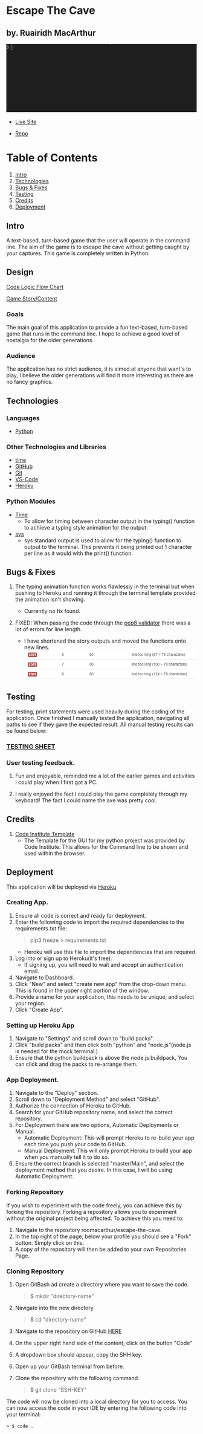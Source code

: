 # Escape The Cave
## by. Ruairidh MacArthur

![Escape the Cave live example](assets/images/example1.gif)

- [Live Site](https://escape-the-cave.herokuapp.com/)

- [Repo](https://github.com/roomacarthur/escape-the-cave)

# Table of Contents
1. [Intro](#intro)
2. [Technologies](#technologies)
3. [Bugs & Fixes](#bugs--fixes)
4. [Testing](#testing) 
5. [Credits](#credits)
6. [Deployment](#deployment)



## Intro

A text-based, turn-based game that the user will operate in the command line. The aim of the game is to escape the cave without getting caught by your captures. This game is completely written in Python.

## Design

[Code Logic Flow Chart](assets/flowchart.pdf)

[Game Story/Content](https://docs.google.com/document/d/1gkMlBvm8pnAvG1E_excuL2s7OM48bxCQQx1XOgrXz50/edit?usp=sharing)

### Goals

The main goal of this application to provide a fun text-based, turn-based game that runs in the command line. I hope to achieve a good level of nostalgia for the older generations. 

### Audience

The application has no strict audience, it is aimed at anyone that want's to play, I believe the older generations will find it more interesting as there are no fancy graphics.

## Technologies

### Languages

- [Python](https://en.wikipedia.org/wiki/Python_(programming_language))

### Other Technologies and Libraries 

- [time](https://docs.python.org/3/library/time.html)
- [GitHub](https://github.com/)
- [Git](https://gitforwindows.org/)
- [VS-Code](https://code.visualstudio.com/)
- [Heroku](https://heroku.com)

### Python Modules

- [Time](https://docs.python.org/3/library/time.html)
    - To allow for timing between character output in the typing() function to achieve a typing style animation for the output.
- [sys](https://docs.python.org/3/library/sys.html)
    - sys standard output is used to allow for the typing() function to output to the terminal. This prevents it being printed out 1 character per line as it would with the print() function.

## Bugs & Fixes

1. The typing animation function works flawlessly in the terminal but when pushing to Heroku and running it through the terminal template provided the animation isn't showing. 
    - Currently no fix found.
    
2. FIXED: When passing the code through the [pep8 validator](https://pep8online.com) there was a lot of errors for line length.
    - I have shortened the story outputs and moved the functions onto new lines.
    ![Pep8 line error](assets/images/pep8-line-error.png)

## Testing

For testing, print statements were used heavily during the coding of the application. 
Once finished I manually tested the application, navigating all paths to see if they gave the expected result.
All manual testing results can be found below:
### [TESTING SHEET](https://docs.google.com/spreadsheets/d/1a76gGDzSrekAAO0boTX2rMBjeMiLd7eRQbkZOI7SfSQ/edit?usp=sharing)

### User testing feedback.

1. Fun and enjoyable, reminded me a lot of the earlier games and activities I could play when I first got a PC.

2. I really enjoyed the fact I could play the game completely through my keyboard! The fact I could name the axe was pretty cool.

## Credits

1. [Code Institute Template](https://github.com/Code-Institute-Org/python-essentials-template)
    - The Template for the GUI for my python project was provided by Code Institute. This allows for the Command line to be shown and used within the browser.

## Deployment

This application will be deployed via [Heroku](https://heroku.com)

### Creating App.

1. Ensure all code is correct and ready for deployment. 
2. Enter the following code to import the required dependencies to the requirements.txt file:
    > pip3 freeze > requirements.txt
    - Heroku will use this file to import the dependencies that are required.
3. Log into or sign up to Heroku(it's free).
    - If signing up, you will need to wait and accept an authentication email.
4. Navigate to Dashboard. 
5. Click "New" and select "create new app" from the drop-down menu. This is found in the upper right portion of the window. 
6. Provide a name for your application, this needs to be unique, and select your region.
7. Click "Create App".

### Setting up Heroku App

1. Navigate to "Settings" and scroll down to "build packs".
2. Click "build packs" and then click both "python" and "node.js"(node.js is needed for the mock terminal.)
3. Ensure that the python buildpack is above the node.js buildpack, You can click and drag the packs to re-arrange them.

### App Deployment.

1. Navigate to the "Deploy" section.
2. Scroll down to "Deployment Method" and select "GitHub".
3. Authorize the connection of Heroku to GitHub.
4. Search for your GitHub repository name, and select the correct repository.
5. For Deployment there are two options, Automatic Deployments or Manual.
    - Automatic Deployment: This will prompt Heroku to re-build your app each time you push your code to GitHub.
    - Manual Deployment: This will only prompt Heroku to build your app when you manually tell it to do so. 
6. Ensure the correct branch is selected "master/Main", and select the deployment method that you desire. In this case, I will be using Automatic Deployment.

### Forking Repository

If you wish to experiment with the code freely, you can achieve this by forking the repository. Forking a repository allows you to experiment without the original project being affected. To achieve this you need to:

1. Navigate to the repository roomacarthur/escape-the-cave.
2. In the top right of the page, below your profile you should see a "Fork" button. Simply click on this.
3. A copy of the repository will then be added to your own Repositories Page.

### Cloning Repository

1. Open GitBash ad create a directory where you want to save the code.
    
    > $ mkdir "directory-name"
2. Navigate into the new directory
    
    > $ cd "directory-name"
3. Navigate to the repository on GitHub [HERE](github.com/roomacarthur/escape-the-cave)
4. On the upper right hand side of the content, click on the button "Code"
5. A dropdown box should appear, copy the SHH key.
6. Open up your GitBash terminal from before. 
7. Clone the repository with the following command.
    
    > $ git clone "SSH-KEY"

The code will now be cloned into a local directory for you to access. You can now access the code in your IDE by entering the following code into your terminal:
    
    > $ code .

